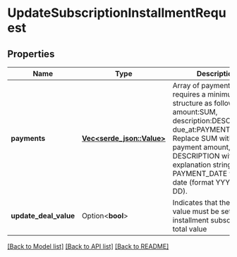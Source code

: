 # UpdateSubscriptionInstallmentRequest

## Properties

Name | Type | Description | Notes
------------ | ------------- | ------------- | -------------
**payments** | [**Vec<serde_json::Value>**](serde_json::Value.md) | Array of payments. It requires a minimum structure as follows: [{ amount:SUM, description:DESCRIPTION, due_at:PAYMENT_DATE }]. Replace SUM with a payment amount, DESCRIPTION with a explanation string, PAYMENT_DATE with a date (format YYYY-MM-DD). | 
**update_deal_value** | Option<**bool**> | Indicates that the deal value must be set to installment subscription's total value | [optional]

[[Back to Model list]](../README.md#documentation-for-models) [[Back to API list]](../README.md#documentation-for-api-endpoints) [[Back to README]](../README.md)


